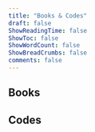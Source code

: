 ```yaml
---
title: "Books & Codes"
draft: false
ShowReadingTime: false
ShowToc: false
ShowWordCount: false
ShowBreadCrumbs: false
comments: false
---
```


## Books

## Codes